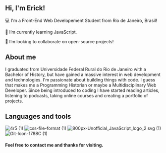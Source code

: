 
## Hi, I'm Erick!

 

:computer: I'm a Front-End Web Developement Student from Rio de Janeiro, Brasil!

🌱 I’m currently learning JavaScript.

 👯 I’m looking to collaborate on open-source projects!



## About me

 I graduated from Universidade Federal Rural do Rio de Janeiro with a Bachelor of History, but have gained a massive interest in web development and technologies. I'm passionate about building things with code. I guess that makes me a Programming Historian or maybe a Multidisciplinary Web Developer.
 Since being introduced to coding I have started reading articles, listening to podcasts, taking online courses and creating a portfolio of projects. 

## Languages and tools


![4r5 (1)](https://user-images.githubusercontent.com/49876146/136490327-0af71396-72ba-46a6-889e-f609ab779c7f.png) 
![css-file-format (1)](https://user-images.githubusercontent.com/49876146/136490795-16f67909-b548-481d-85d9-054025be6560.png) 
![800px-Unofficial_JavaScript_logo_2 svg (1)](https://user-images.githubusercontent.com/49876146/136489935-2adf642d-838c-44da-ac72-8e287e79c0be.png) 
![Git-Icon-1788C (1)](https://user-images.githubusercontent.com/49876146/136493173-71cf9ddc-9454-4762-9dda-c7e074db99ca.png) 






#### Feel free to contact me and thanks for visiting.

<!--

Here are some ideas to get you started

- 🔭 I’m currently working on ...
- 🌱 I’m currently learning ...
- 👯 I’m looking to collaborate on ...
- 🤔 I’m looking for help with ...
- 💬 Ask me about ...
- 📫 How to reach me: ...
- 😄 Pronouns: ...
- ⚡ Fun fact: ...
-->
